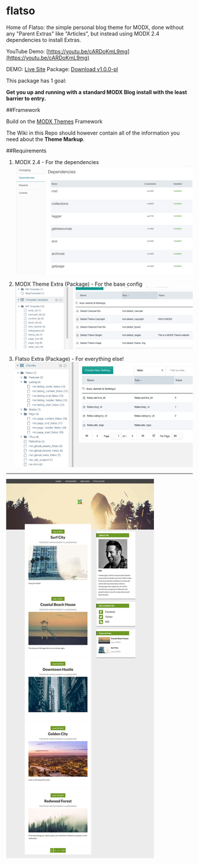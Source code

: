 # flatso
Home of Flatso: the simple personal blog theme for MODX, done without any "Parent Extras" like "Articles", but instead using MODX 2.4 dependencies to install Extras.

YouTube Demo: [https://youtu.be/cARDoKmL9mg](https://youtu.be/cARDoKmL9mg)

DEMO: [Live Site](http://flatso.clients.modxcloud.com/)
Package: [Download v1.0.0-pl](flatso-1.0.0-pl.transport.zip)

This package has 1 goal:

**Get you up and running with a standard MODX Blog install with the least barrier to entry.**

##Framework

Build on the [MODX Themes](https://github.com/modxcms/themes/wiki) Framework

The Wiki in this Repo should however contain all of the information you need about the **Theme Markup**.

##Requirements

1. MODX 2.4 - For the dependencies
![dependencies](screenshots/dependencies.jpeg)

2. MODX Theme Extra (Package) - For the base config
![MXT config](screenshots/mxt-config.jpeg)

3. Flatso Extra (Package) - For everything else!
![Flatso Config](screenshots/flatso-config.jpeg)

---

![Screenshot](screenshots/Flatso-Theme.jpeg)
